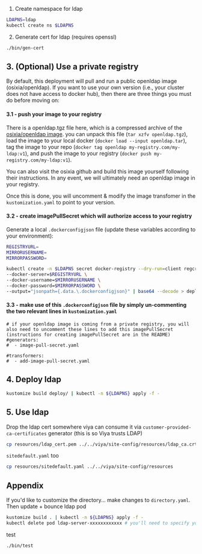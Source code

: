 
1. Create namespace for ldap
```bash
LDAPNS=ldap
kubectl create ns $LDAPNS
```

2. Generate cert for ldap (requires openssl)
```bash
./bin/gen-cert
```

## 3. (Optional) Use a private registry

By default, this deployment will pull and run a public openldap image (osixia/openldap).  If you want to use your own version (i.e., your cluster does not have access to docker hub), then there are three things you must do before moving on:

#### 3.1 - push your image to your registry

There is a openldap.tgz file here, which is a compressed archive of the [osixia/openldap image](https://github.com/osixia/docker-openldap).   you can unpack this file (`tar xzfv openldap.tgz`), load the image to your local docker (`docker load --input openldap.tar`), tag the image to your repo (`docker tag openldap my-registry.com/my-ldap:v1`), and push the image to your registry (`docker push my-registry.com/my-ldap:v1`).  

You can also visit the osixia github and build this image yourself following their instructions.  In any event, we will ultimately need an openldap image in your registry.  

Once this is done, you will uncomment & modify the image transfomer in the `kustomization.yaml` to point to your version.  

#### 3.2 - create imagePullSecret which will authorize access to your registry

Generate a local `.dockerconfigjson` file (update these variables according to your environment):
```bash
REGISTRYURL=
MIRRORUSERNAME=
MIRRORPASSWORD= 

kubectl create -n $LDAPNS secret docker-registry --dry-run=client regcred \
--docker-server=$REGISTRYURL \
--docker-username=$MIRRORUSERNAME \
--docker-password=$MIRRORPASSWORD \
--output="jsonpath={.data.\.dockerconfigjson}" | base64 --decode > deploy/.dockerconfigjson
```

#### 3.3 - make use of this `.dockerconfigjson` file by simply un-commenting the two relevant lines in `kustomization.yaml`
```
# if your openldap image is coming from a private registry, you will also need to uncomment these lines to add this imagePullSecret (instructions for creating imagePullSecret are in the README)
#generators:
#  - image-pull-secret.yaml

#transformers:
#  - add-image-pull-secret.yaml
```

## 4. Deploy ldap
```bash
kustomize build deploy/ | kubectl -n ${LDAPNS} apply -f -
```

## 5. Use ldap
Drop the ldap cert somewhere viya can consume it via `customer-provided-ca-certificates` generator (this is so Viya trusts LDAP)
```bash
cp resources/ldap_cert.pem ../../viya/site-config/resources/ldap_ca.crt
```  

`sitedefault.yaml` too
```bash
cp resources/sitedefault.yaml ../../viya/site-config/resources
```

## Appendix
If you'd like to customize the directory... make changes to `directory.yaml`.  Then update + bounce ldap pod
```bash
kustomize build . | kubectl -n ${LDAPNS} apply -f -
kubectl delete pod ldap-server-xxxxxxxxxxxx # you'll need to specify your ldap pod 
```

test
```bash
./bin/test
```
